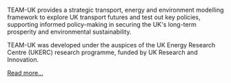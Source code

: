 TEAM-UK provides a strategic transport, energy and environment modelling framework to explore UK transport futures and test out key policies, supporting informed policy-making in securing the UK's long-term prosperity and environmental sustainability.

TEAM-UK was developed under the auspices of the UK Energy Research Centre (UKERC) research programme, funded by UK Research and Innovation.

[Read more...](/about)
